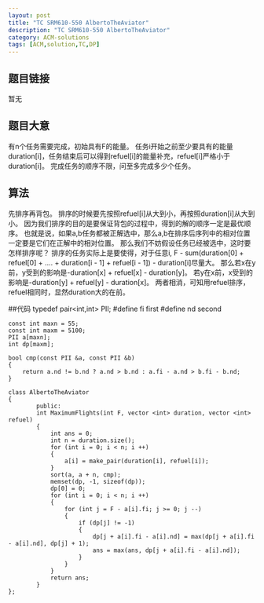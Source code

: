 ```yaml
---
layout: post
title: "TC SRM610-550 AlbertoTheAviator"
description: "TC SRM610-550 AlbertoTheAviator"
category: ACM-solutions
tags: [ACM,solution,TC,DP]
---
```


## 题目链接
暂无

## 题目大意
有n个任务需要完成，初始具有F的能量。
任务i开始之前至少要具有的能量duration[i]，任务结束后可以得到refuel[i]的能量补充，refuel[i]严格小于duration[i]。
完成任务的顺序不限，问至多完成多少个任务。

## 算法
先排序再背包。
排序的时候要先按照refuel[i]从大到小，再按照duration[i]从大到小。
因为我们排序的目的是要保证背包的过程中，得到的解的顺序一定是最优顺序。
也就是说，如果a,b任务都被正解选中，那么a,b在排序后序列中的相对位置一定要是它们在正解中的相对位置。
那么我们不妨假设任务已经被选中，这时要怎样排序呢？
排序的任务实际上是要使得，对于任意i, F - sum(duration[0] + refuel[0] + .... + duration[i - 1] + refuel[i - 1]) - duration[i]尽量大。
那么若x在y前，y受到的影响是-duration[x] + refuel[x] - duration[y]。
若y在x前，x受到的影响是-duration[y] + refuel[y] - duration[x]。
两者相消，可知用refuel排序，refuel相同时，显然duration大的在前。

##代码
	typedef pair<int,int> PII;
	#define fi first
	#define nd second

	const int maxn = 55;
	const int maxm = 5100;
	PII a[maxn];
	int dp[maxm];

	bool cmp(const PII &a, const PII &b)
	{
    	return a.nd != b.nd ? a.nd > b.nd : a.fi - a.nd > b.fi - b.nd;
	}

	class AlbertoTheAviator
	{
    	    public:
        	int MaximumFlights(int F, vector <int> duration, vector <int> refuel)
        	{
            	int ans = 0;
            	int n = duration.size();
            	for (int i = 0; i < n; i ++)
           		{
                	a[i] = make_pair(duration[i], refuel[i]);
            	}
            	sort(a, a + n, cmp);
            	memset(dp, -1, sizeof(dp));
            	dp[0] = 0;
            	for (int i = 0; i < n; i ++)
            	{
                	for (int j = F - a[i].fi; j >= 0; j --)
                	{
                    	if (dp[j] != -1)
                    	{
                        	dp[j + a[i].fi - a[i].nd] = max(dp[j + a[i].fi - a[i].nd], dp[j] + 1);
                        	ans = max(ans, dp[j + a[i].fi - a[i].nd]);
                    	}
                	}
            	}
            	return ans;
        	}
	};